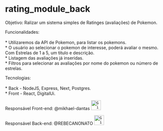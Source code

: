# rating_module_back



Objetivo: Ralizar um sistema simples de Ratinges (avaliações) de Pokemon.

Funcionalidades: <br />
                  <br />* Utilizaremos da API de Pokemon, para listar os pokemons.
                  <br />* O usuário ao selecionar o pokemon de interesse, poderá avaliar o mesmo. Com Estrelas de 1 a 5, um titulo e descrição.
                  <br />* Listagem das avaliações já inseridas.
                  <br />* Filtros para selecionar as avaliações por nome do pokemon ou número de estrelas.

Tecnologias: <br />
                  <br />* Back - NodeJS, Express, Next, Postgres.
                  <br />* Front - React, DigitalUi.
              

Responsável Front-end: @mikhael-dantas <a href="https://github.com/mikhael-dantas">
  <code><img alt="GitHub do Mikhael" width="32" src="https://www.flaticon.com/svg/static/icons/svg/733/733609.svg" /></code>
</a>

Responsável Back-end: @REBECANONATO <a href="https://github.com/REBECANONATO">
  <code><img alt="GitHub do Rebeca" width="32" src="https://www.flaticon.com/svg/static/icons/svg/733/733609.svg" /></code>
</a>


